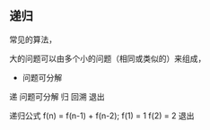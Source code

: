 ## 递归
常见的算法，

大的问题可以由多个小的问题（相同或类似的）来组成，
- 问题可分解


递 问题可分解
归 回溯 退出

递归公式 f(n) = f(n-1) + f(n-2);
f(1) = 1  f(2) = 2 退出